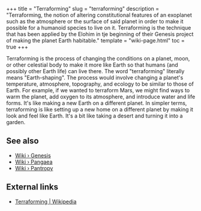 +++
title = "Terraforming"
slug = "terraforming"
description = "Terraforming, the notion of altering constitutional features of an exoplanet such as the atmosphere or the surface of said planet in order to make it possible for a humanoid species to live on it. Terraforming is the technique that has been applied by the Elohim in tje beginning of their Genesis project of making the planet Earth habitable."
template = "wiki-page.html"
toc = true
+++

Terraforming is the process of changing the conditions on a planet, moon, or other celestial body to make it more like Earth so that humans (and possibly other Earth life) can live there. The word "terraforming" literally means "Earth-shaping". The process would involve changing a planet's temperature, atmosphere, topography, and ecology to be similar to those of Earth. For example, if we wanted to terraform Mars, we might find ways to warm the planet, add oxygen to its atmosphere, and introduce water and life forms. It's like making a new Earth on a different planet. In simpler terms, terraforming is like setting up a new home on a different planet by making it look and feel like Earth. It's a bit like taking a desert and turning it into a garden.

## See also

- [Wiki › Genesis](../genesis.md/)
- [Wiki › Pangaea](../pangaea.md/)
- [Wiki › Pantropy](../pantropy.md/)

## External links

- [Terraforming | Wikipedia](https://en.wikipedia.org/wiki/Terraforming)